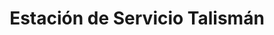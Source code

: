 ---
title: "Estación de Servicio Talismán"
url: /ciudad-de-mexico/estacion-de-servicio-talisman/
shop: general
---